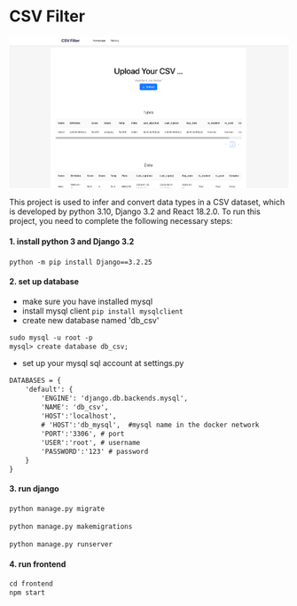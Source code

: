# CSV Filter
![alt screenshot](https://raw.githubusercontent.com/houn27/public-img/main/WX20240320-081325.png)

This project is used to infer and convert data types in a CSV dataset, which is developed by python 3.10, Django 3.2 and React 18.2.0. To run this project, you need to complete the following necessary steps:

#### 1. install python 3 and Django 3.2
   ```python -m pip install Django==3.2.25```
#### 2. set up database
 * make sure you have installed mysql
  * install mysql client
  ```pip install mysqlclient```
  * create new database named 'db_csv'
```
sudo mysql -u root -p
mysql> create database db_csv;
```
* set up your mysql sql account at settings.py
```
DATABASES = {
    'default': {
        'ENGINE': 'django.db.backends.mysql', 
        'NAME': 'db_csv', 
        'HOST':'localhost', 
        # 'HOST':'db_mysql',  #mysql name in the docker network
        'PORT':'3306', # port
        'USER':'root', # username
        'PASSWORD':'123' # password
    }
}
```
#### 3. run django
```
python manage.py migrate

python manage.py makemigrations

python manage.py runserver
```

#### 4. run frontend
```
cd frontend
npm start
```
